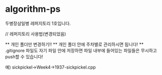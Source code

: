 # algorithm-ps
두병장삼일병 레퍼지토리 1호입니다.

// 레퍼지토리 사용법(변경되었음)

** 개인 폴더만 변경하기!!
** 개인 폴더 안에 주차별로 관리하시면 됩니다!
** .gitignore 파일도 자기 파일 안에 저장하면 파일 내부에 들어있는
   파일들은 무시하고 push할 수 있습니다!

예) sickpickel->Week4->1937-sickpickel.cpp
